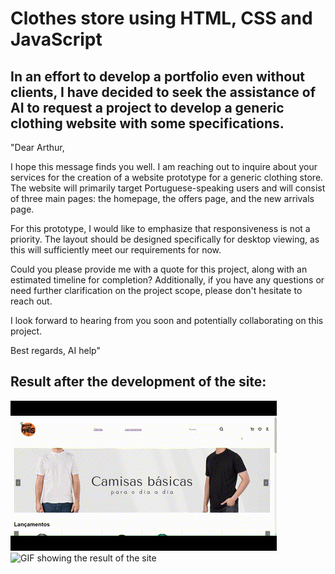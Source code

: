 # Clothes store using HTML, CSS and JavaScript

## In an effort to develop a portfolio even without clients, I have decided to seek the assistance of AI to request a project to develop a generic clothing website with some specifications.

"Dear Arthur,

I hope this message finds you well. I am reaching out to inquire about your services for the creation of a website prototype for a generic clothing store. The website will primarily target Portuguese-speaking users and will consist of three main pages: the homepage, the offers page, and the new arrivals page.

For this prototype, I would like to emphasize that responsiveness is not a priority. The layout should be designed specifically for desktop viewing, as this will sufficiently meet our requirements for now.

Could you please provide me with a quote for this project, along with an estimated timeline for completion? Additionally, if you have any questions or need further clarification on the project scope, please don't hesitate to reach out.

I look forward to hearing from you soon and potentially collaborating on this project.

Best regards,
AI help"

## Result after the development of the site:

![GIF showing the result of the site](result_index.gif) ![GIF showing the result of the site](result_products.gif)
